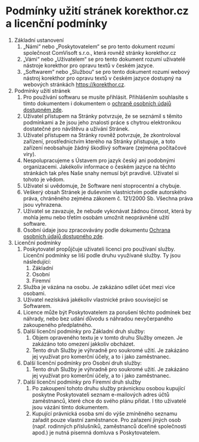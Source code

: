 # Podmínky užití stránek korekthor.cz a licenční podmínky
1. Základní ustanovení
   1. „Námi“ nebo „Poskytovatelem“ se pro tento dokument rozumí společnost ComVisoft s.r.o., která rovněž stránky korekthor.cz
   2. „Vámi“ nebo „Uživatelem“ se pro tento dokument rozumí uživatelé nástroje korekthor pro opravu textů v českém jazyce.
   3. „Softwarem“ nebo „Službou“ se pro tento dokument rozumí webový nástroj korekthor pro opravu textů v českém jazyce dostupný na webových stránkách https://korekthor.cz.
2. Podmínky užití stránek
   1. Pro používání softwaru se musíte přihlásit. Přihlášením souhlasíte s tímto dokumentem i dokumentem o [ochraně osobních údajů dostupném zde](https://www.korekthor.cz/ochrana-udaju).
   2. Uživatel přístupem na Stránky potvrzuje, že se seznámil s těmito podmínkami a že jsou jeho znalosti práce s chytrou elektronikou dostatečné pro návštěvu a užívání Stránek.
   3. Uživatel přístupem na Stránky rovněž potvrzuje, že zkontroloval zařízení, prostřednictvím kterého na Stránky přistupuje, a toto zařízení neobsahuje žádný škodlivý software (zejména počítačové viry).
   4. Nespolupracujeme s Ústavem pro jazyk český ani podobnými organizacemi. Jakékoliv informace o českém jazyce na těchto stránkách tak přes Naše snahy nemusí být pravdivé. Uživatel si tohoto je vědom.
   5. Uživatel si uvědomuje, že Software není stoprocentní a chybuje.
   6. Veškerý obsah Stránek je duševním vlastnictvím podle autorského práva, chráněného zejména zákonem č. 121/2000 Sb. Všechna práva jsou vyhrazena.
   7. Uživatel se zavazuje, že nebude vykonávat žádnou činnost, která by mohla jemu nebo třetím osobám umožnit neoprávněné užití software.
   8. Osobní údaje jsou zpracovávány podle dokumentu [Ochrana osobních údajů dostupného zde](https://www.korekthor.cz/ochrana-udaju).
3. Licenční podmínky
   1. Poskytovatel propůjčuje uživateli licenci pro používaní služby. Licenční podmínky se liší podle druhu využívané služby. Ty jsou následující:
      1. Základní
      2. Osobní
      3. Firemní
   2. Služba je vázána na osobu. Je zakázáno sdílet účet mezi více osobami.
   3. Uživatel nezískává jakékoliv vlastnické právo související se Softwarem.
   4. Licence může být Poskytovatelem za porušení těchto podmínek bez náhrady, nebo bez udání důvodu s náhradou nevyčerpaného zakoupeného předplatného.
   5. Další licenční podmínky pro Základní druh služby:
      1. Objem opraveného textu je v tomto druhu Služby omezen. Je zakázáno toto omezení jakkoliv obcházet.
      2. Tento druh Služby je výhradně pro soukromé užití. Je zakázáno jej využívat pro komerční účely, a to i jako zaměstnanec.
   6. Další licenční podmínky pro Osobní druh služby:
      1. Tento druh Služby je výhradně pro soukromé užití. Je zakázáno jej využívat pro komerční účely, a to i jako zaměstnanec.
   7. Další licenční podmínky pro Firemní druh služby
      1. Po zakoupení tohoto druhu služby právnickou osobou kupující poskytne Poskytovateli seznam e-mailových adres účtů zaměstnanců, které chce do svého plánu přidat. I tito uživatelé jsou vázáni tímto dokumentem.
      2. Kupující právnická osoba smí do výše zmíněného seznamu zařadit pouze vlastní zaměstnance. Pro zařazení jiných osob (např. rodinných příslušníků, zaměstnanců dceřiné společnosti apod.) je nutná písemná domluva s Poskytovatelem.
